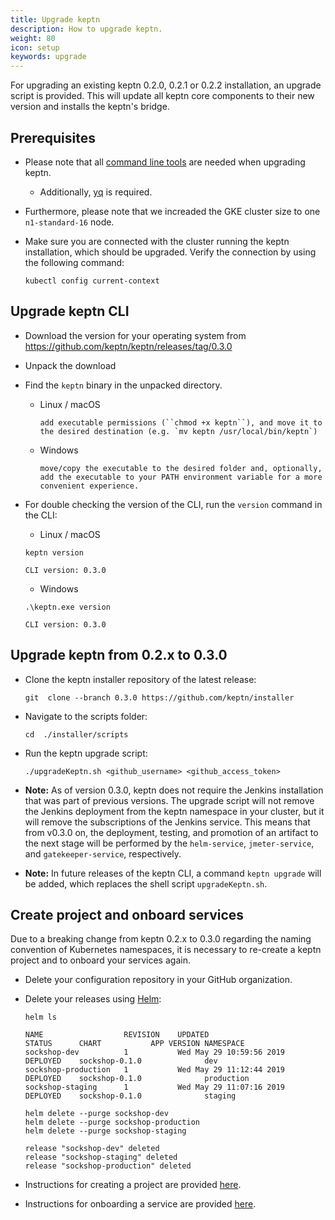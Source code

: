 ```yaml
---
title: Upgrade keptn
description: How to upgrade keptn.
weight: 80
icon: setup
keywords: upgrade
---
```


For upgrading an existing keptn 0.2.0, 0.2.1 or 0.2.2 installation, an upgrade script is provided. This will update all keptn core components to their new version and installs the keptn's bridge.

## Prerequisites
   
- Please note that all [command line tools](../setup-keptn-gke#prerequisites) are needed when upgrading keptn.
  
    - Additionally, [yq](https://github.com/mikefarah/yq) is required.

- Furthermore, please note that we increaded the GKE cluster size to one `n1-standard-16` node.

- Make sure you are connected with the cluster running the keptn installation, which should be upgraded. Verify the connection by 
  using the following command:

  ``` console
  kubectl config current-context
  ```  

## Upgrade keptn CLI

- Download the version for your operating system from https://github.com/keptn/keptn/releases/tag/0.3.0
- Unpack the download
- Find the `keptn` binary in the unpacked directory.
  - Linux / macOS
    
        add executable permissions (``chmod +x keptn``), and move it to the desired destination (e.g. `mv keptn /usr/local/bin/keptn`)

  - Windows

        move/copy the executable to the desired folder and, optionally, add the executable to your PATH environment variable for a more convenient experience.

- For double checking the version of the CLI, run the `version` command in the CLI: 
    - Linux / macOS

    ```console
    keptn version
    ```

    ```console
    CLI version: 0.3.0
    ```
    
    - Windows

    ```console
    .\keptn.exe version
    ```

     ```console
    CLI version: 0.3.0
    ```

## Upgrade keptn from 0.2.x to 0.3.0

- Clone the keptn installer repository of the latest release:

  ``` console
  git  clone --branch 0.3.0 https://github.com/keptn/installer
  ``` 

- Navigate to the scripts folder:

  ```
  cd  ./installer/scripts
  ```

- Run the keptn upgrade script:

  ```
  ./upgradeKeptn.sh <github_username> <github_access_token>
  ```

- **Note:** As of version 0.3.0, keptn does not require the Jenkins installation that was part of previous versions. The upgrade script will not remove the Jenkins deployment from the keptn namespace in your cluster, but it will remove the subscriptions of the Jenkins service. This means that from v0.3.0 on, the deployment, testing, and promotion of an artifact to the next stage will be performed by the `helm-service`, `jmeter-service`, and `gatekeeper-service`, respectively.

- **Note:** In future releases of the keptn CLI, a command `keptn upgrade` will be added, which replaces the shell script `upgradeKeptn.sh`.

## Create project and onboard services

Due to a breaking change from keptn 0.2.x to 0.3.0 regarding the naming convention of Kubernetes namespaces, it is necessary to re-create a keptn project and to onboard your services again.

- Delete your configuration repository in your GitHub organization.

- Delete your releases using [Helm](https://helm.sh):

  ``` console
  helm ls
  ```

  ``` console
  NAME               	REVISION	UPDATED                 	STATUS  	CHART         	APP VERSION	NAMESPACE 
  sockshop-dev       	1       	Wed May 29 10:59:56 2019	DEPLOYED	sockshop-0.1.0	           	dev       
  sockshop-production	1       	Wed May 29 11:12:44 2019	DEPLOYED	sockshop-0.1.0	           	production
  sockshop-staging   	1       	Wed May 29 11:07:16 2019	DEPLOYED	sockshop-0.1.0	           	staging 
  ```

  ``` console
  helm delete --purge sockshop-dev
  helm delete --purge sockshop-production
  helm delete --purge sockshop-staging
  ```

  ``` console
  release "sockshop-dev" deleted
  release "sockshop-staging" deleted
  release "sockshop-production" deleted
  ```

- Instructions for creating a project are provided [here](../../usecases/onboard-carts-service/#create-project-sockshop).

- Instructions for onboarding a service are provided [here](../../usecases/onboard-carts-service/#onboard-carts-service-and-carts-database).